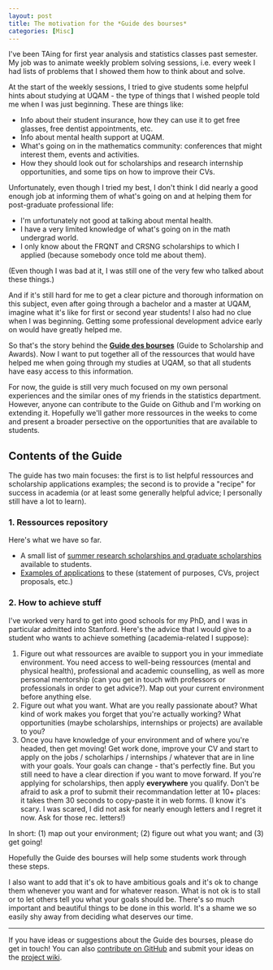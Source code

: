 ```yaml
---
layout: post
title: The motivation for the *Guide des bourses*
categories: [Misc]
---
```


I've been TAing for first year analysis and statistics classes past semester. My job was to animate weekly problem solving sessions, i.e. every week I had lists of problems that I showed them how to think about and solve.

At the start of the weekly sessions, I tried to give students some helpful hints about studying at UQAM - the type of things that I wished people told me when I was just beginning. These are things like:

- Info about their student insurance, how they can use it to get free glasses, free dentist appointments, etc.
- Info about mental health support at UQAM.
- What's going on in the mathematics community: conferences that might interest them, events and activities.
- How they should look out for scholarships and research internship opportunities, and some tips on how to improve their CVs.

Unfortunately, even though I tried my best, I don't think I did nearly a good enough job at informing them of what's going on and at helping them for post-graduate professional life:

- I'm unfortunately not good at talking about mental health.
- I have a very limited knowledge of what's going on in the math undergrad world.
- I only know about the FRQNT and CRSNG scholarships to which I applied (because somebody once told me about them).

(Even though I was bad at it, I was still one of the very few who talked about these things.)

And if it's still hard for me to get a clear picture and thorough information on this subject, even after going through a bachelor and a master at UQAM, imagine what it's like for first or second year students! I also had no clue when I was beginning. Getting some professional development advice early on would have greatly helped me.

So that's the story behind the [**Guide des bourses**](https://github.com/OlivierBinette/Guide-des-bourses-UQAM) (Guide to Scholarship and Awards). Now I want to put together all of the ressources that would have helped me when going through my studies at UQAM, so that all students have easy access to this information.

For now, the guide is still very much focused on my own personal experiences and the similar ones of my friends in the statistics department. However, anyone can contribute to the Guide on Github and I'm working on extending it. Hopefully we'll gather more ressources in the weeks to come and present a broader persective on the opportunities that are available to students.

<!--more-->

## Contents of the Guide

The guide has two main focuses: the first is to list helpful ressources and scholarship applications examples; the second is to provide a "recipe" for success in academia (or at least some generally helpful advice; I personally still have a lot to learn).

### 1. Ressources repository

Here's what we have so far.

- A small list of [summer research scholarships and graduate scholarships](http://olivierbinette.ca/Guide-des-bourses-UQAM/bourses_recherche) available to students.
- [Examples of applications](http://olivierbinette.ca/Guide-des-bourses-UQAM/bourses_recherche/cycles_sups.html) to these (statement of purposes, CVs, project proposals, etc.)

### 2. How to achieve stuff

I've worked very hard to get into good schools for my PhD, and I was in particular admitted into Stanford. Here's the advice that I would give to a student who wants to achieve something (academia-related I suppose):

1. Figure out what ressources are avaible to support you in your immediate environment. You need access to well-being ressources (mental and physical health), professional and academic counselling, as well as more personal mentorship (can you get in touch with professors or professionals in order to get advice?). Map out your current environment before anything else.
2. Figure out what you want. What are you really passionate about? What kind of work makes you forget that you're actually working? What opportunities (maybe scholarships, internships or projects) are available to you?
3. Once you have knowledge of your environment and of where you're headed, then get moving! Get work done, improve your CV and start to apply on the jobs / scholarhips / internships / whatever that are in line with your goals. Your goals can change - that's perfectly fine. But you still need to have a clear direction if you want to move forward. If you're applying for scholarships, then apply **everywhere** you qualify. Don't be afraid to ask a prof to submit their recommandation letter at 10+ places: it takes them 30 seconds to copy-paste it in web forms. (I know it's scary. I was scared, I did not ask for nearly enough letters and I regret it now. Ask for those rec. letters!)

In short: (1) map out your environment; (2) figure out what you want; and (3) get going! 

Hopefully the Guide des bourses will help some students work through these steps.

I also want to add that it's ok to have ambitious goals and it's ok to change them whenever you want and for whatever reason. What is not ok is to stall or to let others tell you what your goals should be. There's so much important and beautiful things to be done in this world. It's a shame we so easily shy away from deciding what deserves our time.

---

If you have ideas or suggestions about the Guide des bourses, please do get in touch! You can also [contribute on GitHub](https://github.com/OlivierBinette/Guide-des-bourses-UQAM) and submit your ideas on the [project wiki](https://github.com/OlivierBinette/Guide-des-bourses-UQAM/wiki).